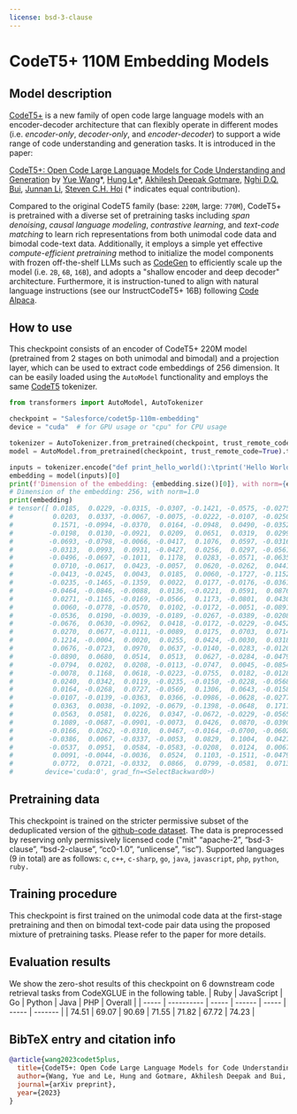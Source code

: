 ```yaml
---
license: bsd-3-clause
---
```


# CodeT5+ 110M Embedding Models

## Model description

[CodeT5+](https://github.com/salesforce/CodeT5/tree/main/CodeT5+) is a new family of open code large language models
with an encoder-decoder architecture that can flexibly operate in different modes (i.e. _encoder-only_, _decoder-only_,
and _encoder-decoder_) to support a wide range of code understanding and generation tasks.
It is introduced in the paper:

[CodeT5+: Open Code Large Language Models for Code Understanding and Generation](https://arxiv.org/pdf/2305.07922.pdf)
by [Yue Wang](https://yuewang-cuhk.github.io/)\*, [Hung Le](https://sites.google.com/view/henryle2018/home?pli=1)\*, [Akhilesh Deepak Gotmare](https://akhileshgotmare.github.io/), [Nghi D.Q. Bui](https://bdqnghi.github.io/), [Junnan Li](https://sites.google.com/site/junnanlics), [Steven C.H. Hoi](https://sites.google.com/view/stevenhoi/home) (*
indicates equal contribution).

Compared to the original CodeT5 family (base: `220M`, large: `770M`), CodeT5+ is pretrained with a diverse set of
pretraining tasks including _span denoising_, _causal language modeling_, _contrastive learning_, and _text-code
matching_ to learn rich representations from both unimodal code data and bimodal code-text data.
Additionally, it employs a simple yet effective _compute-efficient pretraining_ method to initialize the model
components with frozen off-the-shelf LLMs such as [CodeGen](https://github.com/salesforce/CodeGen) to efficiently scale
up the model (i.e. `2B`, `6B`, `16B`), and adopts a "shallow encoder and deep decoder" architecture.
Furthermore, it is instruction-tuned to align with natural language instructions (see our InstructCodeT5+ 16B)
following [Code Alpaca](https://github.com/sahil280114/codealpaca).

## How to use

This checkpoint consists of an encoder of CodeT5+ 220M model (pretrained from 2 stages on both unimodal and bimodal) and a projection layer, which can be used to extract code
embeddings of 256 dimension. It can be easily loaded using the `AutoModel` functionality and employs the
same [CodeT5](https://github.com/salesforce/CodeT5) tokenizer.

```python
from transformers import AutoModel, AutoTokenizer

checkpoint = "Salesforce/codet5p-110m-embedding"
device = "cuda"  # for GPU usage or "cpu" for CPU usage

tokenizer = AutoTokenizer.from_pretrained(checkpoint, trust_remote_code=True)
model = AutoModel.from_pretrained(checkpoint, trust_remote_code=True).to(device)

inputs = tokenizer.encode("def print_hello_world():\tprint('Hello World!')", return_tensors="pt").to(device)
embedding = model(inputs)[0]
print(f'Dimension of the embedding: {embedding.size()[0]}, with norm={embedding.norm().item()}')
# Dimension of the embedding: 256, with norm=1.0
print(embedding)
# tensor([ 0.0185,  0.0229, -0.0315, -0.0307, -0.1421, -0.0575, -0.0275,  0.0501,
#          0.0203,  0.0337, -0.0067, -0.0075, -0.0222, -0.0107, -0.0250, -0.0657,
#          0.1571, -0.0994, -0.0370,  0.0164, -0.0948,  0.0490, -0.0352,  0.0907,
#         -0.0198,  0.0130, -0.0921,  0.0209,  0.0651,  0.0319,  0.0299, -0.0173,
#         -0.0693, -0.0798, -0.0066, -0.0417,  0.1076,  0.0597, -0.0316,  0.0940,
#         -0.0313,  0.0993,  0.0931, -0.0427,  0.0256,  0.0297, -0.0561, -0.0155,
#         -0.0496, -0.0697, -0.1011,  0.1178,  0.0283, -0.0571, -0.0635, -0.0222,
#          0.0710, -0.0617,  0.0423, -0.0057,  0.0620, -0.0262,  0.0441,  0.0425,
#         -0.0413, -0.0245,  0.0043,  0.0185,  0.0060, -0.1727, -0.1152,  0.0655,
#         -0.0235, -0.1465, -0.1359,  0.0022,  0.0177, -0.0176, -0.0361, -0.0750,
#         -0.0464, -0.0846, -0.0088,  0.0136, -0.0221,  0.0591,  0.0876, -0.0903,
#          0.0271, -0.1165, -0.0169, -0.0566,  0.1173, -0.0801,  0.0430,  0.0236,
#          0.0060, -0.0778, -0.0570,  0.0102, -0.0172, -0.0051, -0.0891, -0.0620,
#         -0.0536,  0.0190, -0.0039, -0.0189, -0.0267, -0.0389, -0.0208,  0.0076,
#         -0.0676,  0.0630, -0.0962,  0.0418, -0.0172, -0.0229, -0.0452,  0.0401,
#          0.0270,  0.0677, -0.0111, -0.0089,  0.0175,  0.0703,  0.0714, -0.0068,
#          0.1214, -0.0004,  0.0020,  0.0255,  0.0424, -0.0030,  0.0318,  0.1227,
#          0.0676, -0.0723,  0.0970,  0.0637, -0.0140, -0.0283, -0.0120,  0.0343,
#         -0.0890,  0.0680,  0.0514,  0.0513,  0.0627, -0.0284, -0.0479,  0.0068,
#         -0.0794,  0.0202,  0.0208, -0.0113, -0.0747,  0.0045, -0.0854, -0.0609,
#         -0.0078,  0.1168,  0.0618, -0.0223, -0.0755,  0.0182, -0.0128,  0.1116,
#          0.0240,  0.0342,  0.0119, -0.0235, -0.0150, -0.0228, -0.0568, -0.1528,
#          0.0164, -0.0268,  0.0727, -0.0569,  0.1306,  0.0643, -0.0158, -0.1070,
#         -0.0107, -0.0139, -0.0363,  0.0366, -0.0986, -0.0628, -0.0277,  0.0316,
#          0.0363,  0.0038, -0.1092, -0.0679, -0.1398, -0.0648,  0.1711, -0.0666,
#          0.0563,  0.0581,  0.0226,  0.0347, -0.0672, -0.0229, -0.0565,  0.0623,
#          0.1089, -0.0687, -0.0901, -0.0073,  0.0426,  0.0870, -0.0390, -0.0144,
#         -0.0166,  0.0262, -0.0310,  0.0467, -0.0164, -0.0700, -0.0602, -0.0720,
#         -0.0386,  0.0067, -0.0337, -0.0053,  0.0829,  0.1004,  0.0427,  0.0026,
#         -0.0537,  0.0951,  0.0584, -0.0583, -0.0208,  0.0124,  0.0067,  0.0403,
#          0.0091, -0.0044, -0.0036,  0.0524,  0.1103, -0.1511, -0.0479,  0.1709,
#          0.0772,  0.0721, -0.0332,  0.0866,  0.0799, -0.0581,  0.0713,  0.0218],
#        device='cuda:0', grad_fn=<SelectBackward0>)
```

## Pretraining data

This checkpoint is trained on the stricter permissive subset of the deduplicated version of
the [github-code dataset](https://huggingface.co/datasets/codeparrot/github-code).
The data is preprocessed by reserving only permissively licensed code ("mit" “apache-2”, “bsd-3-clause”, “bsd-2-clause”,
“cc0-1.0”, “unlicense”, “isc”).
Supported languages (9 in total) are as follows:
`c`, `c++`, `c-sharp`,  `go`, `java`, `javascript`,  `php`, `python`, `ruby.`

## Training procedure

This checkpoint is first trained on the unimodal code data at the first-stage pretraining and then on bimodal text-code
pair data using the proposed mixture of pretraining tasks.
Please refer to the paper for more details.

## Evaluation results

We show the zero-shot results of this checkpoint on 6 downstream code retrieval tasks from CodeXGLUE in the following table.
| Ruby  | JavaScript | Go    | Python | Java  | PHP   | Overall |
| ----- | ---------- | ----- | ------ | ----- | ----- | ------- |
| 74.51 | 69.07      | 90.69 | 71.55  | 71.82 | 67.72 | 74.23   |

## BibTeX entry and citation info

```bibtex
@article{wang2023codet5plus,
  title={CodeT5+: Open Code Large Language Models for Code Understanding and Generation},
  author={Wang, Yue and Le, Hung and Gotmare, Akhilesh Deepak and Bui, Nghi D.Q. and Li, Junnan and Hoi, Steven C. H.},
  journal={arXiv preprint},
  year={2023}
}
```
